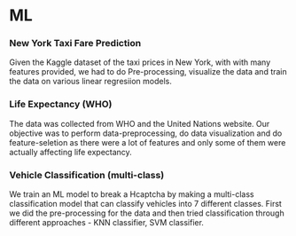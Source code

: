 # ML

### New York Taxi Fare Prediction

Given the Kaggle dataset of the taxi prices in New York, with with many features provided, we had to do Pre-processing, visualize the data and train the data on various linear regresiion models.

### Life Expectancy (WHO)
The data was collected from WHO and the United Nations website. Our objective was to perform data-preprocessing, do data visualization and do feature-seletion as there were a lot of features and only some of them were actually affecting life expectancy.

### Vehicle Classification (multi-class)
We train an ML model to break a Hcaptcha by making a multi-class classification model that can classify vehicles into 7 different classes. First we did the pre-processing for the data 
and then tried classification through different approaches - KNN classifier, SVM classifier.
